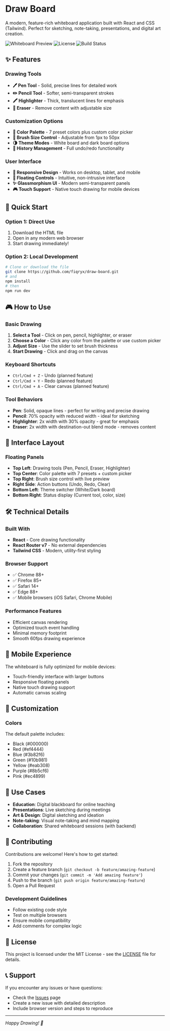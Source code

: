 # Draw Board

A modern, feature-rich whiteboard application built with React and CSS (Tailwind). Perfect for sketching, note-taking, presentations, and digital art creation.

![Whiteboard Preview](https://img.shields.io/badge/Version-1.0.0-blue.svg)
![License](https://img.shields.io/badge/License-MIT-green.svg)
![Build Status](https://img.shields.io/badge/Build-Passing-brightgreen.svg)

## ✨ Features

### Drawing Tools
- **🖊️ Pen Tool** - Solid, precise lines for detailed work
- **✏️ Pencil Tool** - Softer, semi-transparent strokes
- **🖍️ Highlighter** - Thick, translucent lines for emphasis
- **🧽 Eraser** - Remove content with adjustable size

### Customization Options
- **🎨 Color Palette** - 7 preset colors plus custom color picker
- **📏 Brush Size Control** - Adjustable from 1px to 50px
- **🌗 Theme Modes** - White board and dark board options
- **💾 History Management** - Full undo/redo functionality

### User Interface
- **📱 Responsive Design** - Works on desktop, tablet, and mobile
- **🎯 Floating Controls** - Intuitive, non-intrusive interface
- **✨ Glassmorphism UI** - Modern semi-transparent panels
- **🎮 Touch Support** - Native touch drawing for mobile devices

## 🚀 Quick Start

### Option 1: Direct Use
1. Download the HTML file
2. Open in any modern web browser
3. Start drawing immediately!

### Option 2: Local Development
```bash
# Clone or download the file
git clone https://github.com/fiqryx/draw-board.git
# and
npm install
# then
npm run dev
```

## 🎮 How to Use

### Basic Drawing
1. **Select a Tool** - Click on pen, pencil, highlighter, or eraser
2. **Choose a Color** - Click any color from the palette or use custom picker
3. **Adjust Size** - Use the slider to set brush thickness
4. **Start Drawing** - Click and drag on the canvas

### Keyboard Shortcuts
- `Ctrl/Cmd + Z` - Undo (planned feature)
- `Ctrl/Cmd + Y` - Redo (planned feature)
- `Ctrl/Cmd + A` - Clear canvas (planned feature)

### Tool Behaviors
- **Pen**: Solid, opaque lines - perfect for writing and precise drawing
- **Pencil**: 70% opacity with reduced width - ideal for sketching
- **Highlighter**: 2x width with 30% opacity - great for emphasis
- **Eraser**: 2x width with destination-out blend mode - removes content

## 🎨 Interface Layout

### Floating Panels
- **Top Left**: Drawing tools (Pen, Pencil, Eraser, Highlighter)
- **Top Center**: Color palette with 7 presets + custom picker
- **Top Right**: Brush size control with live preview
- **Right Side**: Action buttons (Undo, Redo, Clear)
- **Bottom Left**: Theme switcher (White/Dark board)
- **Bottom Right**: Status display (Current tool, color, size)

## 🛠️ Technical Details

### Built With
- **React** - Core drawing functionality
- **React Router v7** - No external dependencies
- **Tailwind CSS** - Modern, utility-first styling

### Browser Support
- ✅ Chrome 88+
- ✅ Firefox 85+
- ✅ Safari 14+
- ✅ Edge 88+
- ✅ Mobile browsers (iOS Safari, Chrome Mobile)

### Performance Features
- Efficient canvas rendering
- Optimized touch event handling
- Minimal memory footprint
- Smooth 60fps drawing experience

## 📱 Mobile Experience

The whiteboard is fully optimized for mobile devices:
- Touch-friendly interface with larger buttons
- Responsive floating panels
- Native touch drawing support
- Automatic canvas scaling

## 🔧 Customization

### Colors
The default palette includes:
- Black (#000000)
- Red (#ef4444)
- Blue (#3b82f6)
- Green (#10b981)
- Yellow (#eab308)
- Purple (#8b5cf6)
- Pink (#ec4899)

## 🎯 Use Cases

- **Education**: Digital blackboard for online teaching
- **Presentations**: Live sketching during meetings
- **Art & Design**: Digital sketching and ideation
- **Note-taking**: Visual note-taking and mind mapping
- **Collaboration**: Shared whiteboard sessions (with backend)

<!-- ## 🚧 Roadmap

### Planned Features
- [ ] Shape tools (rectangle, circle, line)
- [ ] Text tool with font selection
- [ ] Layer management
- [ ] Save/export functionality (PNG, SVG, PDF)
- [ ] Real-time collaboration
- [ ] Keyboard shortcuts
- [ ] Grid/ruler overlay
- [ ] Image import and annotation
- [ ] Vector drawing mode

### Performance Improvements
- [ ] Canvas optimization for large drawings
- [ ] History compression
- [ ] WebGL acceleration option -->

## 🤝 Contributing

Contributions are welcome! Here's how to get started:

1. Fork the repository
2. Create a feature branch (`git checkout -b feature/amazing-feature`)
3. Commit your changes (`git commit -m 'Add amazing feature'`)
4. Push to the branch (`git push origin feature/amazing-feature`)
5. Open a Pull Request

### Development Guidelines
- Follow existing code style
- Test on multiple browsers
- Ensure mobile compatibility
- Add comments for complex logic

## 📄 License

This project is licensed under the MIT License - see the [LICENSE](LICENSE) file for details.

## 📞 Support

If you encounter any issues or have questions:
- Check the [Issues](../../issues) page
- Create a new issue with detailed description
- Include browser version and steps to reproduce

---

*Happy Drawing! 🎨*